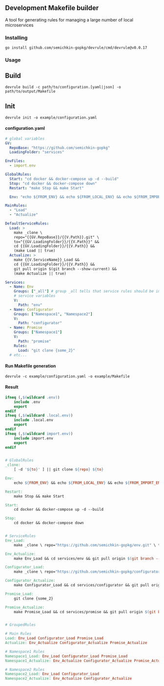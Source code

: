 ## Development Makefile builder
A tool for generating rules for managing a large number of local microservices

### Installing
`go install github.com/semichkin-gopkg/devrule/cmd/devrule@v0.0.17`

### Usage
## Build
`devrule build -c path/to/configuration.[yaml|json] -o path/to/output/Makefile`
## Init
`devrule init -o example/configuration.yaml`

#### configuration.yaml
```yaml
# global variables
GV:
  RepoBase: "https://github.com/semichkin-gopkg"
  LoadingFolder: "services"

EnvFiles:
  - import.env

GlobalRules:
  Start: "cd docker && docker-compose up -d --build"
  Stop: "cd docker && docker-compose down"
  Restart: "make Stop && make Start"

  Env: "echo ${FROM_ENV} && echo ${FROM_LOCAL_ENV} && echo ${FROM_IMPORT_ENV}"

MainRules:
  - "Load"
  - "Actualize"

DefaultServiceRules:
  Load: >
    make _clone \
    repo="{{GV.RepoBase}}/{{V.Path}}.git" \
    to="{{GV.LoadingFolder}}/{{V.Path}}" &&
    cd {{GV.LoadingFolder}}/{{V.Path}} &&
    (make Load || true)
  Actualize: >
    make {{V.ServiceName}}_Load &&
    cd {{GV.LoadingFolder}}/{{V.Path}} &&
    git pull origin $(git branch --show-current) &&
    (make Actualize || true)

Services:
  - Name: Env
    Groups: ["_all"] # group _all tells that service rules should be included to all other groups
    # service variables
    V:
      Path: "env"
  - Name: Configurator
    Groups: ["Namespace1", "Namespace2"]
    V:
      Path: "configurator"
  - Name: Promise
    Groups: ["Namespace1"]
    V:
      Path: "promise"
    Rules:
      Load: "git clone {some_2}"
  # etc...
```

#### Run Makefile generation
`devrule -c example/configuration.yaml -o example/Makefile`

#### Result
```makefile
ifneq (,$(wildcard .env))
	include .env
	export
endif
ifneq (,$(wildcard .local.env))
	include .local.env
	export
endif
ifneq (,$(wildcard import.env))
	include import.env
	export
endif


# GlobalRules
_clone: 
	[ -d '${to}' ] || git clone ${repo} ${to}

Env: 
	echo ${FROM_ENV} && echo ${FROM_LOCAL_ENV} && echo ${FROM_IMPORT_ENV}

Restart: 
	make Stop && make Start

Start: 
	cd docker && docker-compose up -d --build

Stop: 
	cd docker && docker-compose down


# ServiceRules
Env_Load: 
	make _clone \ repo="https://github.com/semichkin-gopkg/env.git" \ to="services/env" && cd services/env && (make Load || true)

Env_Actualize: 
	make Env_Load && cd services/env && git pull origin $(git branch --show-current) && (make Actualize || true)

Configurator_Load: 
	make _clone \ repo="https://github.com/semichkin-gopkg/configurator.git" \ to="services/configurator" && cd services/configurator && (make Load || true)

Configurator_Actualize: 
	make Configurator_Load && cd services/configurator && git pull origin $(git branch --show-current) && (make Actualize || true)

Promise_Load: 
	git clone {some_2}

Promise_Actualize: 
	make Promise_Load && cd services/promise && git pull origin $(git branch --show-current) && (make Actualize || true)


# GroupedRules

# Main Rules
Load: Env_Load Configurator_Load Promise_Load
Actualize: Env_Actualize Configurator_Actualize Promise_Actualize

# Namespace1 Rules
Namespace1_Load: Env_Load Configurator_Load Promise_Load
Namespace1_Actualize: Env_Actualize Configurator_Actualize Promise_Actualize

# Namespace2 Rules
Namespace2_Load: Env_Load Configurator_Load
Namespace2_Actualize: Env_Actualize Configurator_Actualize
```
